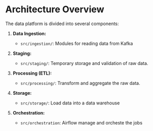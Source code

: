 # Architecture Overview

The data platform is divided into several components:

1. **Data Ingestion:**  
   - `src/ingestion/`: Modules for reading data from Kafka

2. **Staging:**  
   - `src/staging/`: Temporary storage and validation of raw data.

3. **Processing (ETL):**  
   - `src/processing/`: Transform and aggregate the raw data.

4. **Storage:**  
   - `src/storage/`: Load data into a data warehouse 

5. **Orchestration:**  
   - `src/orchestration`: Airflow manage and orcheste the jobs 

